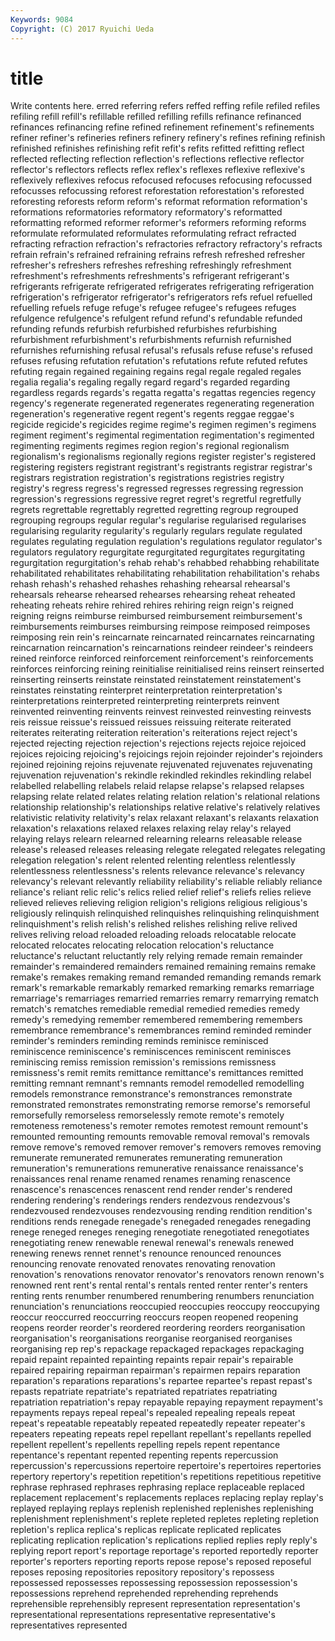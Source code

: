 ```yaml
---
Keywords: 9084 
Copyright: (C) 2017 Ryuichi Ueda
---
```


# title

Write contents here.
erred referring
refers reffed reffing refile refiled refiles refiling refill refill's refillable
refilled refilling refills refinance refinanced refinances refinancing refine refined refinement
refinement's refinements refiner refiner's refineries refiners refinery refinery's refines refining
refinish refinished refinishes refinishing refit refit's refits refitted refitting reflect
reflected reflecting reflection reflection's reflections reflective reflector reflector's reflectors reflects
reflex reflex's reflexes reflexive reflexive's reflexively reflexives refocus refocused refocuses
refocusing refocussed refocusses refocussing reforest reforestation reforestation's reforested reforesting reforests
reform reform's reformat reformation reformation's reformations reformatories reformatory reformatory's reformatted
reformatting reformed reformer reformer's reformers reforming reforms reformulate reformulated reformulates
reformulating refract refracted refracting refraction refraction's refractories refractory refractory's refracts
refrain refrain's refrained refraining refrains refresh refreshed refresher refresher's refreshers
refreshes refreshing refreshingly refreshment refreshment's refreshments refreshments's refrigerant refrigerant's refrigerants
refrigerate refrigerated refrigerates refrigerating refrigeration refrigeration's refrigerator refrigerator's refrigerators refs
refuel refuelled refuelling refuels refuge refuge's refugee refugee's refugees refuges
refulgence refulgence's refulgent refund refund's refundable refunded refunding refunds refurbish
refurbished refurbishes refurbishing refurbishment refurbishment's refurbishments refurnish refurnished refurnishes refurnishing
refusal refusal's refusals refuse refuse's refused refuses refusing refutation refutation's
refutations refute refuted refutes refuting regain regained regaining regains regal
regale regaled regales regalia regalia's regaling regally regard regard's regarded
regarding regardless regards regards's regatta regatta's regattas regencies regency regency's
regenerate regenerated regenerates regenerating regeneration regeneration's regenerative regent regent's regents
reggae reggae's regicide regicide's regicides regime regime's regimen regimen's regimens
regiment regiment's regimental regimentation regimentation's regimented regimenting regiments regimes region
region's regional regionalism regionalism's regionalisms regionally regions register register's registered
registering registers registrant registrant's registrants registrar registrar's registrars registration registration's
registrations registries registry registry's regress regress's regressed regresses regressing regression
regression's regressions regressive regret regret's regretful regretfully regrets regrettable regrettably
regretted regretting regroup regrouped regrouping regroups regular regular's regularise regularised
regularises regularising regularity regularity's regularly regulars regulate regulated regulates regulating
regulation regulation's regulations regulator regulator's regulators regulatory regurgitate regurgitated regurgitates
regurgitating regurgitation regurgitation's rehab rehab's rehabbed rehabbing rehabilitate rehabilitated rehabilitates
rehabilitating rehabilitation rehabilitation's rehabs rehash rehash's rehashed rehashes rehashing rehearsal
rehearsal's rehearsals rehearse rehearsed rehearses rehearsing reheat reheated reheating reheats
rehire rehired rehires rehiring reign reign's reigned reigning reigns reimburse
reimbursed reimbursement reimbursement's reimbursements reimburses reimbursing reimpose reimposed reimposes reimposing
rein rein's reincarnate reincarnated reincarnates reincarnating reincarnation reincarnation's reincarnations reindeer
reindeer's reindeers reined reinforce reinforced reinforcement reinforcement's reinforcements reinforces reinforcing
reining reinitialise reinitialised reins reinsert reinserted reinserting reinserts reinstate reinstated
reinstatement reinstatement's reinstates reinstating reinterpret reinterpretation reinterpretation's reinterpretations reinterpreted reinterpreting
reinterprets reinvent reinvented reinventing reinvents reinvest reinvested reinvesting reinvests reis
reissue reissue's reissued reissues reissuing reiterate reiterated reiterates reiterating reiteration
reiteration's reiterations reject reject's rejected rejecting rejection rejection's rejections rejects
rejoice rejoiced rejoices rejoicing rejoicing's rejoicings rejoin rejoinder rejoinder's rejoinders
rejoined rejoining rejoins rejuvenate rejuvenated rejuvenates rejuvenating rejuvenation rejuvenation's rekindle
rekindled rekindles rekindling relabel relabelled relabelling relabels relaid relapse relapse's
relapsed relapses relapsing relate related relates relating relation relation's relational
relations relationship relationship's relationships relative relative's relatively relatives relativistic relativity
relativity's relax relaxant relaxant's relaxants relaxation relaxation's relaxations relaxed relaxes
relaxing relay relay's relayed relaying relays relearn relearned relearning relearns
releasable release release's released releases releasing relegate relegated relegates relegating
relegation relegation's relent relented relenting relentless relentlessly relentlessness relentlessness's relents
relevance relevance's relevancy relevancy's relevant relevantly reliability reliability's reliable reliably
reliance reliance's reliant relic relic's relics relied relief relief's reliefs
relies relieve relieved relieves relieving religion religion's religions religious religious's
religiously relinquish relinquished relinquishes relinquishing relinquishment relinquishment's relish relish's relished
relishes relishing relive relived relives reliving reload reloaded reloading reloads
relocatable relocate relocated relocates relocating relocation relocation's reluctance reluctance's reluctant
reluctantly rely relying remade remain remainder remainder's remaindered remainders remained
remaining remains remake remake's remakes remaking remand remanded remanding remands
remark remark's remarkable remarkably remarked remarking remarks remarriage remarriage's remarriages
remarried remarries remarry remarrying rematch rematch's rematches remediable remedial remedied
remedies remedy remedy's remedying remember remembered remembering remembers remembrance remembrance's
remembrances remind reminded reminder reminder's reminders reminding reminds reminisce reminisced
reminiscence reminiscence's reminiscences reminiscent reminisces reminiscing remiss remission remission's remissions
remissness remissness's remit remits remittance remittance's remittances remitted remitting remnant
remnant's remnants remodel remodelled remodelling remodels remonstrance remonstrance's remonstrances remonstrate
remonstrated remonstrates remonstrating remorse remorse's remorseful remorsefully remorseless remorselessly remote
remote's remotely remoteness remoteness's remoter remotes remotest remount remount's remounted
remounting remounts removable removal removal's removals remove remove's removed remover
remover's removers removes removing remunerate remunerated remunerates remunerating remuneration remuneration's
remunerations remunerative renaissance renaissance's renaissances renal rename renamed renames renaming
renascence renascence's renascences renascent rend render render's rendered rendering rendering's
renderings renders rendezvous rendezvous's rendezvoused rendezvouses rendezvousing rending rendition rendition's
renditions rends renegade renegade's renegaded renegades renegading renege reneged reneges
reneging renegotiate renegotiated renegotiates renegotiating renew renewable renewal renewal's renewals
renewed renewing renews rennet rennet's renounce renounced renounces renouncing renovate
renovated renovates renovating renovation renovation's renovations renovator renovator's renovators renown
renown's renowned rent rent's rental rental's rentals rented renter renter's
renters renting rents renumber renumbered renumbering renumbers renunciation renunciation's renunciations
reoccupied reoccupies reoccupy reoccupying reoccur reoccurred reoccurring reoccurs reopen reopened
reopening reopens reorder reorder's reordered reordering reorders reorganisation reorganisation's reorganisations
reorganise reorganised reorganises reorganising rep rep's repackage repackaged repackages repackaging
repaid repaint repainted repainting repaints repair repair's repairable repaired repairing
repairman repairman's repairmen repairs reparation reparation's reparations reparations's repartee repartee's
repast repast's repasts repatriate repatriate's repatriated repatriates repatriating repatriation repatriation's
repay repayable repaying repayment repayment's repayments repays repeal repeal's repealed
repealing repeals repeat repeat's repeatable repeatably repeated repeatedly repeater repeater's
repeaters repeating repeats repel repellant repellant's repellants repelled repellent repellent's
repellents repelling repels repent repentance repentance's repentant repented repenting repents
repercussion repercussion's repercussions repertoire repertoire's repertoires repertories repertory repertory's repetition
repetition's repetitions repetitious repetitive rephrase rephrased rephrases rephrasing replace replaceable
replaced replacement replacement's replacements replaces replacing replay replay's replayed replaying
replays replenish replenished replenishes replenishing replenishment replenishment's replete repleted repletes
repleting repletion repletion's replica replica's replicas replicate replicated replicates replicating
replication replication's replications replied replies reply reply's replying report report's
reportage reportage's reported reportedly reporter reporter's reporters reporting reports repose
repose's reposed reposeful reposes reposing repositories repository repository's repossess repossessed
repossesses repossessing repossession repossession's repossessions reprehend reprehended reprehending reprehends reprehensible
reprehensibly represent representation representation's representational representations representative representative's representatives represented
